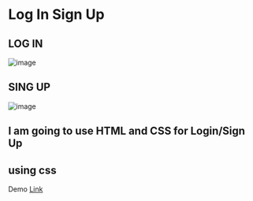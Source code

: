 # Log In Sign Up 


## LOG IN
![image](https://user-images.githubusercontent.com/26335427/176054292-49b1288d-7302-4fb8-9656-50a053471ef0.png)


## SING UP
![image](https://user-images.githubusercontent.com/26335427/176054368-95531728-3dcb-4672-841b-5f94b80f919d.png)


## I am going to use HTML and CSS for Login/Sign Up


## using css


Demo [Link](https://3r1dp5.csb.app/ "TY")               
